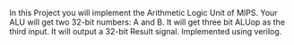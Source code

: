 In this Project you will implement the Arithmetic Logic Unit of MIPS. Your ALU will get two 32-bit numbers: A
and B. It will get three bit ALUop as the third input. It will output a 32-bit Result signal. Implemented using verilog.
